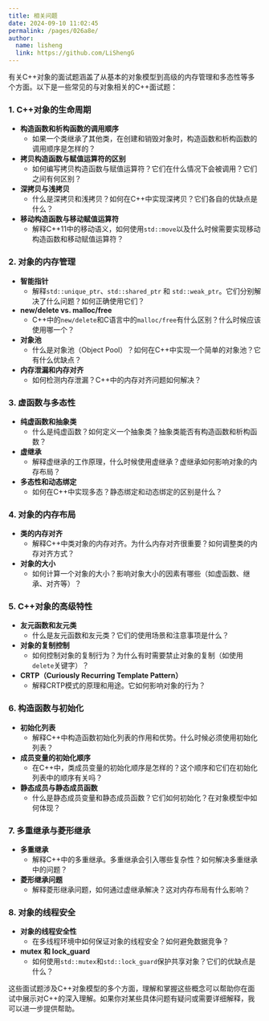 ```yaml
---
title: 相关问题
date: 2024-09-10 11:02:45
permalink: /pages/026a8e/
author: 
  name: lisheng
  link: https://github.com/LiShengG
---
```

有关C++对象的面试题涵盖了从基本的对象模型到高级的内存管理和多态性等多个方面。以下是一些常见的与对象相关的C++面试题：

### 1. **C++对象的生命周期**
   - **构造函数和析构函数的调用顺序**
     - 如果一个类继承了其他类，在创建和销毁对象时，构造函数和析构函数的调用顺序是怎样的？
   - **拷贝构造函数与赋值运算符的区别**
     - 如何编写拷贝构造函数与赋值运算符？它们在什么情况下会被调用？它们之间有何区别？
   - **深拷贝与浅拷贝**
     - 什么是深拷贝和浅拷贝？如何在C++中实现深拷贝？它们各自的优缺点是什么？
   - **移动构造函数与移动赋值运算符**
     - 解释C++11中的移动语义，如何使用`std::move`以及什么时候需要实现移动构造函数和移动赋值运算符？

### 2. **对象的内存管理**
   - **智能指针**
     - 解释`std::unique_ptr`、`std::shared_ptr` 和 `std::weak_ptr`。它们分别解决了什么问题？如何正确使用它们？
   - **new/delete vs. malloc/free**
     - C++中的`new/delete`和C语言中的`malloc/free`有什么区别？什么时候应该使用哪一个？
   - **对象池**
     - 什么是对象池（Object Pool）？如何在C++中实现一个简单的对象池？它有什么优缺点？
   - **内存泄漏和内存对齐**
     - 如何检测内存泄漏？C++中的内存对齐问题如何解决？

### 3. **虚函数与多态性**
   - **纯虚函数和抽象类**
     - 什么是纯虚函数？如何定义一个抽象类？抽象类能否有构造函数和析构函数？
   - **虚继承**
     - 解释虚继承的工作原理，什么时候使用虚继承？虚继承如何影响对象的内存布局？
   - **多态性和动态绑定**
     - 如何在C++中实现多态？静态绑定和动态绑定的区别是什么？

### 4. **对象的内存布局**
   - **类的内存对齐**
     - 解释C++中类对象的内存对齐。为什么内存对齐很重要？如何调整类的内存对齐方式？
   - **对象的大小**
     - 如何计算一个对象的大小？影响对象大小的因素有哪些（如虚函数、继承、对齐等）？

### 5. **C++对象的高级特性**
   - **友元函数和友元类**
     - 什么是友元函数和友元类？它们的使用场景和注意事项是什么？
   - **对象的复制控制**
     - 如何控制对象的复制行为？为什么有时需要禁止对象的复制（如使用`delete`关键字）？
   - **CRTP（Curiously Recurring Template Pattern）**
     - 解释CRTP模式的原理和用途。它如何影响对象的行为？

### 6. **构造函数与初始化**
   - **初始化列表**
     - 解释C++中构造函数初始化列表的作用和优势。什么时候必须使用初始化列表？
   - **成员变量的初始化顺序**
     - 在C++中，类成员变量的初始化顺序是怎样的？这个顺序和它们在初始化列表中的顺序有关吗？
   - **静态成员与静态成员函数**
     - 什么是静态成员变量和静态成员函数？它们如何初始化？在对象模型中如何体现？

### 7. **多重继承与菱形继承**
   - **多重继承**
     - 解释C++中的多重继承。多重继承会引入哪些复杂性？如何解决多重继承中的问题？
   - **菱形继承问题**
     - 解释菱形继承问题，如何通过虚继承解决？这对内存布局有什么影响？

### 8. **对象的线程安全**
   - **对象的线程安全性**
     - 在多线程环境中如何保证对象的线程安全？如何避免数据竞争？
   - **mutex 和 lock_guard**
     - 如何使用`std::mutex`和`std::lock_guard`保护共享对象？它们的优缺点是什么？

这些面试题涉及C++对象模型的多个方面，理解和掌握这些概念可以帮助你在面试中展示对C++的深入理解。如果你对某些具体问题有疑问或需要详细解释，我可以进一步提供帮助。